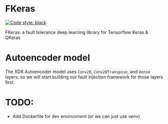 # FKeras
[![Code style: black](https://img.shields.io/badge/code%20style-black-000000.svg)](https://github.com/psf/black)

FKeras: a fault tolerance deep learning library for Tensorflow Keras &amp; QKeras


# Autoencoder model

The XDR Autoencoder model uses `Conv2D`, `Conv2DTranspose`, and `Dense` layers, so we will start building our fault injection framework for those layers first.

# TODO:
* Add Dockerfile for dev environment (or we can just use venv)

